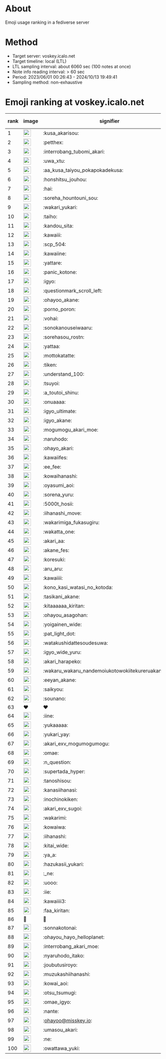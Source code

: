 # About
Emoji usage ranking in a fediverse server

# Method
- Target server: voskey.icalo.net
- Target timeline: local (LTL)
- LTL sampling interval: about 6060 sec (100 notes at once)
- Note info reading interval: > 60 sec
- Period: 2023/06/01 00:26:43 - 2024/10/13 19:49:41 
- Sampling method: non-exhaustive

# Emoji ranking at voskey.icalo.net

|rank|image|signifier|type|frequency score|
|----|----|----|----|----|
|1|<img height="24" src="https://voskey.icalo.net/emoji/kusa_akarisou.webp">|:kusa_akarisou:|custom|32934|
|2|<img height="24" src="https://voskey.icalo.net/emoji/petthex.webp">|:petthex:|custom|25351|
|3|<img height="24" src="https://voskey.icalo.net/emoji/interrobang_tubomi_akari.webp">|:interrobang_tubomi_akari:|custom|13364|
|4|<img height="24" src="https://voskey.icalo.net/emoji/uwa_xtu.webp">|:uwa_xtu:|custom|12300|
|5|<img height="24" src="https://voskey.icalo.net/emoji/aa_kusa_taiyou_pokapokadekusa.webp">|:aa_kusa_taiyou_pokapokadekusa:|custom|10459|
|6|<img height="24" src="https://voskey.icalo.net/emoji/honshitsu_jouhou.webp">|:honshitsu_jouhou:|custom|9732|
|7|<img height="24" src="https://voskey.icalo.net/emoji/hai.webp">|:hai:|custom|8305|
|8|<img height="24" src="https://voskey.icalo.net/emoji/soreha_hountouni_sou.webp">|:soreha_hountouni_sou:|custom|7281|
|9|<img height="24" src="https://voskey.icalo.net/emoji/wakari_yukari.webp">|:wakari_yukari:|custom|7015|
|10|<img height="24" src="https://voskey.icalo.net/emoji/taiho.webp">|:taiho:|custom|6869|
|11|<img height="24" src="https://voskey.icalo.net/emoji/kandou_sita.webp">|:kandou_sita:|custom|6512|
|12|<img height="24" src="https://voskey.icalo.net/emoji/kawaiii.webp">|:kawaiii:|custom|6333|
|13|<img height="24" src="https://voskey.icalo.net/emoji/scp_504.webp">|:scp_504:|custom|5912|
|14|<img height="24" src="https://voskey.icalo.net/emoji/kawaiine.webp">|:kawaiine:|custom|5268|
|15|<img height="24" src="https://voskey.icalo.net/emoji/yattare.webp">|:yattare:|custom|4766|
|16|<img height="24" src="https://voskey.icalo.net/emoji/panic_kotone.webp">|:panic_kotone:|custom|4727|
|17|<img height="24" src="https://voskey.icalo.net/emoji/igyo.webp">|:igyo:|custom|4674|
|18|<img height="24" src="https://voskey.icalo.net/emoji/questionmark_scroll_left.webp">|:questionmark_scroll_left:|custom|4654|
|19|<img height="24" src="https://voskey.icalo.net/emoji/ohayoo_akane.webp">|:ohayoo_akane:|custom|4566|
|20|<img height="24" src="https://voskey.icalo.net/emoji/porno_poron.webp">|:porno_poron:|custom|4490|
|21|<img height="24" src="https://voskey.icalo.net/emoji/vohai.webp">|:vohai:|custom|4279|
|22|<img height="24" src="https://voskey.icalo.net/emoji/sonokanouseiwaaru.webp">|:sonokanouseiwaaru:|custom|4275|
|23|<img height="24" src="https://voskey.icalo.net/emoji/sorehasou_rostn.webp">|:sorehasou_rostn:|custom|4199|
|24|<img height="24" src="https://voskey.icalo.net/emoji/yattaa.webp">|:yattaa:|custom|3907|
|25|<img height="24" src="https://voskey.icalo.net/emoji/mottokatatte.webp">|:mottokatatte:|custom|3717|
|26|<img height="24" src="https://voskey.icalo.net/emoji/tiken.webp">|:tiken:|custom|3706|
|27|<img height="24" src="https://voskey.icalo.net/emoji/understand_100.webp">|:understand_100:|custom|3683|
|28|<img height="24" src="https://voskey.icalo.net/emoji/tsuyoi.webp">|:tsuyoi:|custom|3543|
|29|<img height="24" src="https://voskey.icalo.net/emoji/a_toutoi_shinu.webp">|:a_toutoi_shinu:|custom|3473|
|30|<img height="24" src="https://voskey.icalo.net/emoji/onuaaaa.webp">|:onuaaaa:|custom|3167|
|31|<img height="24" src="https://voskey.icalo.net/emoji/igyo_ultimate.webp">|:igyo_ultimate:|custom|3107|
|32|<img height="24" src="https://voskey.icalo.net/emoji/igyo_akane.webp">|:igyo_akane:|custom|3027|
|33|<img height="24" src="https://voskey.icalo.net/emoji/mogumogu_akari_moe.webp">|:mogumogu_akari_moe:|custom|2966|
|34|<img height="24" src="https://voskey.icalo.net/emoji/naruhodo.webp">|:naruhodo:|custom|2923|
|35|<img height="24" src="https://voskey.icalo.net/emoji/ohayo_akari.webp">|:ohayo_akari:|custom|2889|
|36|<img height="24" src="https://voskey.icalo.net/emoji/kawaiifes.webp">|:kawaiifes:|custom|2880|
|37|<img height="24" src="https://voskey.icalo.net/emoji/ee_fee.webp">|:ee_fee:|custom|2838|
|38|<img height="24" src="https://voskey.icalo.net/emoji/kowaihanashi.webp">|:kowaihanashi:|custom|2763|
|39|<img height="24" src="https://voskey.icalo.net/emoji/oyasumi_aoi.webp">|:oyasumi_aoi:|custom|2743|
|40|<img height="24" src="https://voskey.icalo.net/emoji/sorena_yuru.webp">|:sorena_yuru:|custom|2730|
|41|<img height="24" src="https://voskey.icalo.net/emoji/5000t_hosii.webp">|:5000t_hosii:|custom|2573|
|42|<img height="24" src="https://voskey.icalo.net/emoji/iihanashi_move.webp">|:iihanashi_move:|custom|2485|
|43|<img height="24" src="https://voskey.icalo.net/emoji/wakarimiga_fukasugiru.webp">|:wakarimiga_fukasugiru:|custom|2463|
|44|<img height="24" src="https://voskey.icalo.net/emoji/wakatta_one.webp">|:wakatta_one:|custom|2419|
|45|<img height="24" src="https://voskey.icalo.net/emoji/akari_aa.webp">|:akari_aa:|custom|2412|
|46|<img height="24" src="https://voskey.icalo.net/emoji/akane_fes.webp">|:akane_fes:|custom|2363|
|47|<img height="24" src="https://voskey.icalo.net/emoji/koresuki.webp">|:koresuki:|custom|2355|
|48|<img height="24" src="https://voskey.icalo.net/emoji/aru_aru.webp">|:aru_aru:|custom|2320|
|49|<img height="24" src="https://voskey.icalo.net/emoji/kawaiiii.webp">|:kawaiiii:|custom|2318|
|50|<img height="24" src="https://voskey.icalo.net/emoji/kono_kasi_watasi_no_kotoda.webp">|:kono_kasi_watasi_no_kotoda:|custom|2311|
|51|<img height="24" src="https://voskey.icalo.net/emoji/tasikani_akane.webp">|:tasikani_akane:|custom|2292|
|52|<img height="24" src="https://voskey.icalo.net/emoji/kitaaaaaa_kiritan.webp">|:kitaaaaaa_kiritan:|custom|2273|
|53|<img height="24" src="https://voskey.icalo.net/emoji/ohayou_asagohan.webp">|:ohayou_asagohan:|custom|2266|
|54|<img height="24" src="https://voskey.icalo.net/emoji/yoigainen_wide.webp">|:yoigainen_wide:|custom|2210|
|55|<img height="24" src="https://voskey.icalo.net/emoji/pat_light_dot.webp">|:pat_light_dot:|custom|2180|
|56|<img height="24" src="https://voskey.icalo.net/emoji/watakushidattesoudesuwa.webp">|:watakushidattesoudesuwa:|custom|2161|
|57|<img height="24" src="https://voskey.icalo.net/emoji/igyo_wide_yuru.webp">|:igyo_wide_yuru:|custom|2148|
|58|<img height="24" src="https://voskey.icalo.net/emoji/akari_harapeko.webp">|:akari_harapeko:|custom|2127|
|59|<img height="24" src="https://voskey.icalo.net/emoji/wakaru_wakaru_nandemoiukotowokiitekureruakanetyan.webp">|:wakaru_wakaru_nandemoiukotowokiitekureruakanetyan:|custom|2120|
|60|<img height="24" src="https://voskey.icalo.net/emoji/eeyan_akane.webp">|:eeyan_akane:|custom|2115|
|61|<img height="24" src="https://voskey.icalo.net/emoji/saikyou.webp">|:saikyou:|custom|2086|
|62|<img height="24" src="https://voskey.icalo.net/emoji/sounano.webp">|:sounano:|custom|2003|
|63|❤|❤|unicode|1969|
|64|<img height="24" src="https://voskey.icalo.net/emoji/iine.webp">|:iine:|custom|1912|
|65|<img height="24" src="https://voskey.icalo.net/emoji/yukaaaaa.webp">|:yukaaaaa:|custom|1899|
|66|<img height="24" src="https://voskey.icalo.net/emoji/yukari_yay.webp">|:yukari_yay:|custom|1856|
|67|<img height="24" src="https://voskey.icalo.net/emoji/akari_exv_mogumogumogu.webp">|:akari_exv_mogumogumogu:|custom|1818|
|68|<img height="24" src="https://voskey.icalo.net/emoji/omae.webp">|:omae:|custom|1792|
|69|<img height="24" src="https://voskey.icalo.net/emoji/n_question.webp">|:n_question:|custom|1786|
|70|<img height="24" src="https://voskey.icalo.net/emoji/supertada_hyper.webp">|:supertada_hyper:|custom|1755|
|71|<img height="24" src="https://voskey.icalo.net/emoji/tanoshisou.webp">|:tanoshisou:|custom|1733|
|72|<img height="24" src="https://voskey.icalo.net/emoji/kanasiihanasi.webp">|:kanasiihanasi:|custom|1730|
|73|<img height="24" src="https://voskey.icalo.net/emoji/inochinokiken.webp">|:inochinokiken:|custom|1653|
|74|<img height="24" src="https://voskey.icalo.net/emoji/akari_exv_sugoi.webp">|:akari_exv_sugoi:|custom|1653|
|75|<img height="24" src="https://voskey.icalo.net/emoji/wakarimi.webp">|:wakarimi:|custom|1648|
|76|<img height="24" src="https://voskey.icalo.net/emoji/kowaiwa.webp">|:kowaiwa:|custom|1620|
|77|<img height="24" src="https://voskey.icalo.net/emoji/iihanashi.webp">|:iihanashi:|custom|1607|
|78|<img height="24" src="https://voskey.icalo.net/emoji/kitai_wide.webp">|:kitai_wide:|custom|1573|
|79|<img height="24" src="https://voskey.icalo.net/emoji/ya_a.webp">|:ya_a:|custom|1566|
|80|<img height="24" src="https://voskey.icalo.net/emoji/hazukasii_yukari.webp">|:hazukasii_yukari:|custom|1543|
|81|<img height="24" src="https://voskey.icalo.net/emoji/_ne.webp">|:_ne:|custom|1537|
|82|<img height="24" src="https://voskey.icalo.net/emoji/uooo.webp">|:uooo:|custom|1490|
|83|<img height="24" src="https://voskey.icalo.net/emoji/iie.webp">|:iie:|custom|1489|
|84|<img height="24" src="https://voskey.icalo.net/emoji/kawaiiii3.webp">|:kawaiiii3:|custom|1489|
|85|<img height="24" src="https://voskey.icalo.net/emoji/faa_kiritan.webp">|:faa_kiritan:|custom|1483|
|86|🤔|🤔|unicode|1470|
|87|<img height="24" src="https://voskey.icalo.net/emoji/sonnakotonai.webp">|:sonnakotonai:|custom|1462|
|88|<img height="24" src="https://voskey.icalo.net/emoji/ohayou_hayo_helloplanet.webp">|:ohayou_hayo_helloplanet:|custom|1441|
|89|<img height="24" src="https://voskey.icalo.net/emoji/interrobang_akari_moe.webp">|:interrobang_akari_moe:|custom|1436|
|90|<img height="24" src="https://voskey.icalo.net/emoji/nyaruhodo_itako.webp">|:nyaruhodo_itako:|custom|1417|
|91|<img height="24" src="https://voskey.icalo.net/emoji/joubutusiroyo.webp">|:joubutusiroyo:|custom|1401|
|92|<img height="24" src="https://voskey.icalo.net/emoji/muzukashiihanashi.webp">|:muzukashiihanashi:|custom|1399|
|93|<img height="24" src="https://voskey.icalo.net/emoji/kowai_aoi.webp">|:kowai_aoi:|custom|1359|
|94|<img height="24" src="https://voskey.icalo.net/emoji/otsu_tsumugi.webp">|:otsu_tsumugi:|custom|1338|
|95|<img height="24" src="https://voskey.icalo.net/emoji/omae_igyo.webp">|:omae_igyo:|custom|1309|
|96|<img height="24" src="https://voskey.icalo.net/emoji/nante.webp">|:nante:|custom|1305|
|97|<img height="24" src="https://voskey.icalo.net/emoji/ohayoo.webp">|:ohayoo@misskey.io:|custom|1284|
|98|<img height="24" src="https://voskey.icalo.net/emoji/umasou_akari.webp">|:umasou_akari:|custom|1281|
|99|<img height="24" src="https://voskey.icalo.net/emoji/ne.webp">|:ne:|custom|1271|
|100|<img height="24" src="https://voskey.icalo.net/emoji/owattawa_yuki.webp">|:owattawa_yuki:|custom|1266|
